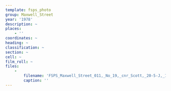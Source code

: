 ```yaml
---
template: fsps_photo
group: Maxwell_Street
year: '1978'
description: ~
places:
    - ''
coordinates: ~
heading: ~
classification: ~
section: ~
cell: ~
film_roll: ~
files:
    -
        filename: 'FSPS_Maxwell_Street_011,_No_19,_cnr_Scott,_20-5-J,_1978.png'
        caption: ''
---
```

